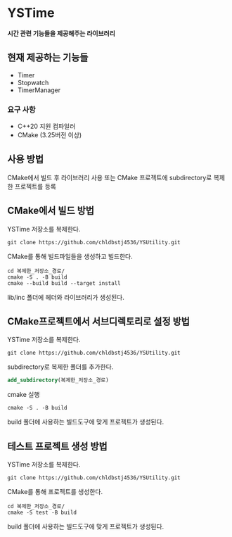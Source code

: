 ﻿# YSTime

**시간 관련 기능들을 제공해주는 라이브러리**

## 현재 제공하는 기능들

- Timer
- Stopwatch
- TimerManager

### 요구 사항

- C++20 지원 컴파일러
- CMake (3.25버전 이상)

## 사용 방법

CMake에서 빌드 후 라이브러리 사용 또는 CMake 프로젝트에 subdirectory로 복제한 프로젝트를 등록 

## CMake에서 빌드 방법

YSTime 저장소를 복제한다.

```
git clone https://github.com/chldbstj4536/YSUtility.git
```

CMake를 통해 빌드파일들을 생성하고 빌드한다.

```
cd 복제한_저장소_경로/
cmake -S . -B build
cmake --build build --target install
```

lib/inc 폴더에 헤더와 라이브러리가 생성된다.

## CMake프로젝트에서 서브디렉토리로 설정 방법

YSTime 저장소를 복제한다.  

```
git clone https://github.com/chldbstj4536/YSUtility.git
```

subdirectory로 복제한 폴더를 추가한다.

```cmake
add_subdirectory(복제한_저장소_경로)
```

cmake 실행
```
cmake -S . -B build
```

build 폴더에 사용하는 빌드도구에 맞게 프로젝트가 생성된다.

## 테스트 프로젝트 생성 방법

YSTime 저장소를 복제한다.

```
git clone https://github.com/chldbstj4536/YSUtility.git
```

CMake를 통해 프로젝트를 생성한다.

```
cd 복제한_저장소_경로/
cmake -S test -B build
```

build 폴더에 사용하는 빌드도구에 맞게 프로젝트가 생성된다.